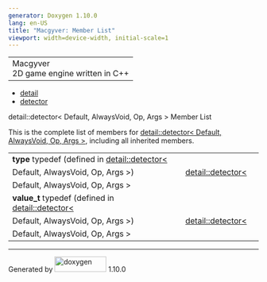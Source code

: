 ```yaml
---
generator: Doxygen 1.10.0
lang: en-US
title: "Macgyver: Member List"
viewport: width=device-width, initial-scale=1
---
```


<div id="top">

<div id="titlearea">

<table data-cellspacing="0" data-cellpadding="0">
<colgroup>
<col style="width: 100%" />
</colgroup>
<tbody>
<tr id="projectrow" class="odd">
<td id="projectalign"><div id="projectname">
Macgyver
</div>
<div id="projectbrief">
2D game engine written in C++
</div></td>
</tr>
</tbody>
</table>

</div>

<div id="main-nav">

</div>

<div id="nav-path" class="navpath">

- <a href="namespacedetail.html" class="el">detail</a>
- <a href="structdetail_1_1detector.html" class="el">detector</a>

</div>

</div>

<div class="header">

<div class="headertitle">

<div class="title">

detail::detector\< Default, AlwaysVoid, Op, Args \> Member List

</div>

</div>

</div>

<div class="contents">

This is the complete list of members for
<a href="structdetail_1_1detector.html" class="el">detail::detector&lt;
Default, AlwaysVoid, Op, Args &gt;</a>, including all inherited members.

|                                                                                                         |                                                                         |     |
|---------------------------------------------------------------------------------------------------------|-------------------------------------------------------------------------|-----|
| **type** typedef (defined in <a href="structdetail_1_1detector.html" class="el">detail::detector&lt;    
 Default, AlwaysVoid, Op, Args &gt;</a>)                                                                  | <a href="structdetail_1_1detector.html" class="el">detail::detector&lt; 
                                                                                                           Default, AlwaysVoid, Op, Args &gt;</a>                                   |     |
| **value_t** typedef (defined in <a href="structdetail_1_1detector.html" class="el">detail::detector&lt; 
 Default, AlwaysVoid, Op, Args &gt;</a>)                                                                  | <a href="structdetail_1_1detector.html" class="el">detail::detector&lt; 
                                                                                                           Default, AlwaysVoid, Op, Args &gt;</a>                                   |     |

</div>

------------------------------------------------------------------------

<span class="small">Generated
by [<img src="doxygen.svg" class="footer" width="104" height="31"
alt="doxygen" />](https://www.doxygen.org/index.html) 1.10.0</span>
